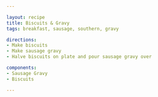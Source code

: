 ```yaml
---

layout: recipe
title: Biscuits & Gravy
tags: breakfast, sausage, southern, gravy

directions:
- Make biscuits
- Make sausage gravy
- Halve biscuits on plate and pour sausage gravy over

components:
- Sausage Gravy
- Biscuits

---
```

